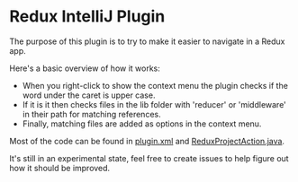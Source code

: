 # Redux IntelliJ Plugin

The purpose of this plugin is to try to make it easier to navigate in a Redux app.

Here's a basic overview of how it works:

- When you right-click to show the context menu the plugin checks if the word under the caret is upper case.
- If it is it then checks files in the lib folder with 'reducer' or 'middleware' in their path for matching references.
- Finally, matching files are added as options in the context menu.

Most of the code can be found in [plugin.xml](https://github.com/hillelcoren/redux-intellij-plugin/blob/master/src/main/resources/META-INF/plugin.xml) and [ReduxProjectAction.java](https://github.com/hillelcoren/redux-intellij-plugin/blob/master/src/main/java/com/hillelcoren/redux_plugin/ReduxProjectAction.java).

It's still in an experimental state, feel free to create issues to help figure out how it should be improved.